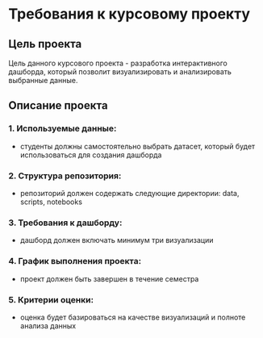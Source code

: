 # Требования к курсовому проекту
## Цель проекта
Цель данного курсового проекта - разработка интерактивного дашборда, который позволит визуализировать и анализировать выбранные данные.
## Описание проекта

### 1. Используемые данные:
* студенты должны самостоятельно выбрать датасет, который будет использоваться для создания дашборда

### 2. Структура репозитория:
* репозиторий должен содержать следующие директории: data, scripts, notebooks

### 3. Требования к дашборду:
* дашборд должен включать минимум три визуализации

### 4. График выполнения проекта:
* проект должен быть завершен в течение семестра

### 5. Критерии оценки:
* оценка будет базироваться на качестве визуализаций и полноте анализа данных
